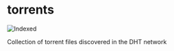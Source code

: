 torrents 
========
![Indexed](https://img.shields.io/badge/indexed-146891-blue)

Collection of torrent files discovered in the DHT network
